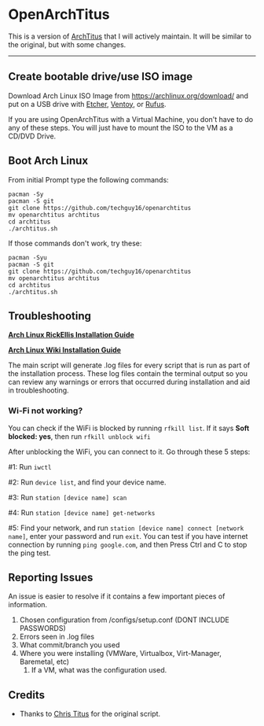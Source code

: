 # OpenArchTitus

This is a version of [ArchTitus](https://github.com/christitustech/archtitus) that I will actively maintain.
It will be similar to the original, but with some changes.

---
## Create bootable drive/use ISO image

Download Arch Linux ISO Image from <https://archlinux.org/download/> and put on a USB drive with [Etcher](https://www.balena.io/etcher/), [Ventoy](https://www.ventoy.net/en/index.html), or [Rufus](https://rufus.ie/en/). 

If you are using OpenArchTitus with a Virtual Machine, you don't have to do any of these steps. You will just have to mount the ISO to the VM as a CD/DVD Drive.

## Boot Arch Linux

From initial Prompt type the following commands:

```
pacman -Sy
pacman -S git
git clone https://github.com/techguy16/openarchtitus
mv openarchtitus archtitus
cd archtitus
./archtitus.sh
```

If those commands don't work, try these:
```
pacman -Syu
pacman -S git
git clone https://github.com/techguy16/openarchtitus
mv openarchtitus archtitus
cd archtitus
./archtitus.sh
```


## Troubleshooting

__[Arch Linux RickEllis Installation Guide](https://github.com/rickellis/Arch-Linux-Install-Guide)__

__[Arch Linux Wiki Installation Guide](https://wiki.archlinux.org/title/Installation_guide)__

The main script will generate .log files for every script that is run as part of the installation process. These log files contain the terminal output so you can review any warnings or errors that occurred during installation and aid in troubleshooting. 

### Wi-Fi not working?

You can check if the WiFi is blocked by running `rfkill list`.
If it says **Soft blocked: yes**, then run `rfkill unblock wifi`

After unblocking the WiFi, you can connect to it. Go through these 5 steps:

#1: Run `iwctl`

#2: Run `device list`, and find your device name.

#3: Run `station [device name] scan`

#4: Run `station [device name] get-networks`

#5: Find your network, and run `station [device name] connect [network name]`, enter your password and run `exit`. You can test if you have internet connection by running `ping google.com`, and then Press Ctrl and C to stop the ping test.

## Reporting Issues

An issue is easier to resolve if it contains a few important pieces of information.
1. Chosen configuration from /configs/setup.conf (DONT INCLUDE PASSWORDS)
1. Errors seen in .log files
1. What commit/branch you used
1. Where you were installing (VMWare, Virtualbox, Virt-Manager, Baremetal, etc)
    1. If a VM, what was the configuration used.
## Credits
- Thanks to [Chris Titus](https://github.com/christitustech) for the original script.
